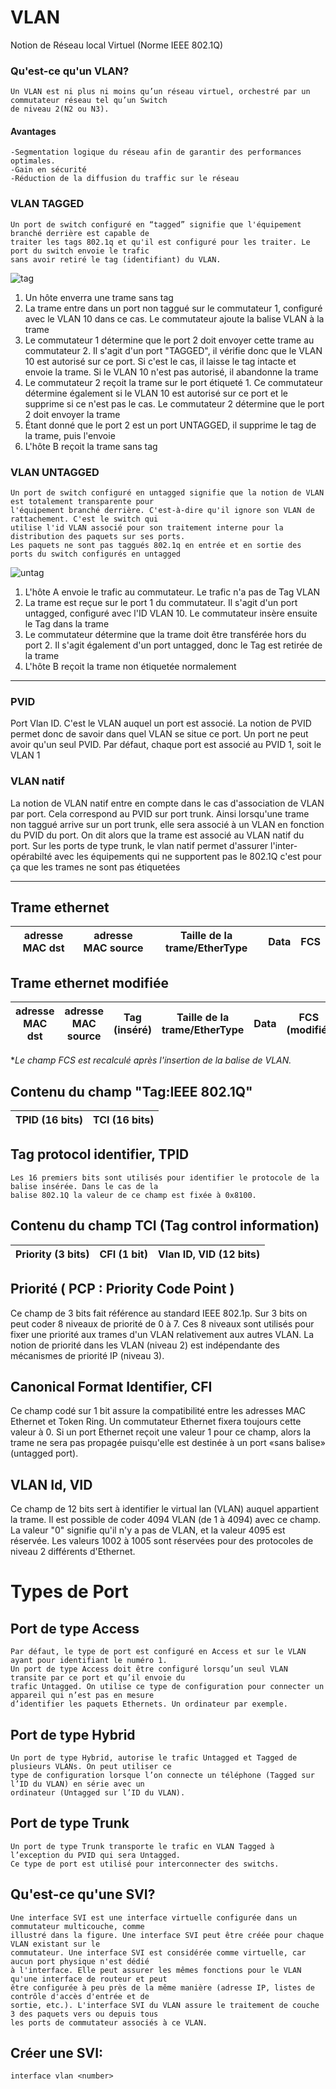 # VLAN
Notion de Réseau local Virtuel (Norme IEEE 802.1Q)

### Qu'est-ce qu'un VLAN?

```
Un VLAN est ni plus ni moins qu’un réseau virtuel, orchestré par un commutateur réseau tel qu’un Switch
de niveau 2(N2 ou N3). 
```

#### Avantages

```
-Segmentation logique du réseau afin de garantir des performances optimales.
-Gain en sécurité
-Réduction de la diffusion du traffic sur le réseau
```

### VLAN TAGGED
```
Un port de switch configuré en “tagged” signifie que l'équipement branché derrière est capable de
traiter les tags 802.1q et qu'il est configuré pour les traiter. Le port du switch envoie le trafic
sans avoir retiré le tag (identifiant) du VLAN.
```
![tag](https://user-images.githubusercontent.com/83721477/163605373-6f6bfccf-8390-455f-a4dd-eca7504d4e04.png)


1. Un hôte enverra une trame sans tag
2. La trame entre dans un port non taggué sur le commutateur 1, configuré avec le VLAN 10 dans ce cas. Le commutateur ajoute la balise VLAN à la trame
3. Le commutateur 1 détermine que le port 2 doit envoyer cette trame au commutateur 2. Il s'agit d'un port "TAGGED", il vérifie donc que le VLAN 10 est autorisé sur ce port. Si c'est le cas, il laisse le tag intacte et envoie la trame. Si le VLAN 10 n'est pas autorisé, il abandonne la trame
4. Le commutateur 2 reçoit la trame sur le port étiqueté 1. Ce commutateur détermine également si le VLAN 10 est autorisé sur ce port et le supprime si ce n'est pas le cas. Le commutateur 2 détermine que le port 2 doit envoyer la trame
5. Étant donné que le port 2 est un port UNTAGGED, il supprime le tag de la trame, puis l'envoie
6. L'hôte B reçoit la trame sans tag

### VLAN UNTAGGED
```
Un port de switch configuré en untagged signifie que la notion de VLAN est totalement transparente pour
l'équipement branché derrière. C'est-à-dire qu'il ignore son VLAN de rattachement. C'est le switch qui
utilise l'id VLAN associé pour son traitement interne pour la distribution des paquets sur ses ports.
Les paquets ne sont pas taggués 802.1q en entrée et en sortie des ports du switch configurés en untagged
```
![untag](https://user-images.githubusercontent.com/83721477/163424492-4481089d-c438-4632-b92e-6d4b55762bc3.png)

1. L'hôte A envoie le trafic au commutateur. Le trafic n'a pas de Tag VLAN
2. La trame est reçue sur le port 1 du commutateur. Il s'agit d'un port untagged, configuré avec l'ID VLAN 10. Le commutateur insère ensuite le Tag dans la trame
3. Le commutateur détermine que la trame doit être transférée hors du port 2. Il s'agit également d'un port untagged, donc le Tag est retirée de la trame
4. L'hôte B reçoit la trame non étiquetée normalement

<hr>

### PVID
Port Vlan ID. C'est le VLAN auquel un port est associé. La notion de PVID permet donc de savoir dans quel VLAN se situe ce port. Un port ne peut avoir qu'un seul PVID.
Par défaut, chaque port est associé au PVID 1, soit le VLAN 1

### VLAN natif
La notion de VLAN natif entre en compte dans le cas d'association de VLAN par port. Cela correspond au PVID sur port trunk. Ainsi lorsqu'une trame non taggué arrive sur un port trunk, elle sera associé à un VLAN en fonction du PVID du port. On dit alors que la trame est associé au VLAN natif du port.
Sur les ports de type trunk, le vlan natif permet d'assurer l'inter-opérabilté avec les équipements qui ne supportent pas le 802.1Q c'est pour ça que les trames ne sont pas étiquetées
<hr>

## Trame ethernet
| adresse MAC dst | adresse MAC source | Taille de la trame/EtherType	| Data | FCS |
| :-: | :-: | :-: | :-: | :-: |

## Trame ethernet modifiée
| adresse MAC dst | adresse MAC source | Tag (inséré) | Taille de la trame/EtherType	| Data | FCS (modifié) |
| :-: | :-: | :-: | :-: | :-: | :-: |

*_Le champ FCS est recalculé après l'insertion de la balise de VLAN._

## Contenu du champ "Tag:IEEE 802.1Q"
| TPID (16 bits) | TCI (16 bits) |
| :-: | :-: |

## Tag protocol identifier, TPID
```
Les 16 premiers bits sont utilisés pour identifier le protocole de la balise insérée. Dans le cas de la
balise 802.1Q la valeur de ce champ est fixée à 0x8100.
```

## Contenu du champ TCI (Tag control information)
| Priority (3 bits) | CFI (1 bit) | Vlan ID, VID (12 bits) |
| :-: | :-: | :-: |

## Priorité ( PCP : Priority Code Point )
Ce champ de 3 bits fait référence au standard IEEE 802.1p. Sur 3 bits on peut coder 8 niveaux de priorité de 0 à 7. Ces 8 niveaux sont utilisés pour fixer une priorité aux trames d'un VLAN relativement aux autres VLAN. La notion de priorité dans les VLAN (niveau 2) est indépendante des mécanismes de priorité IP (niveau 3).

## Canonical Format Identifier, CFI
Ce champ codé sur 1 bit assure la compatibilité entre les adresses MAC Ethernet et Token Ring. Un commutateur Ethernet fixera toujours cette valeur à 0. Si un port Ethernet reçoit une valeur 1 pour ce champ, alors la trame ne sera pas propagée puisqu'elle est destinée à un port «sans balise» (untagged port).

## VLAN Id, VID
Ce champ de 12 bits sert à identifier le virtual lan (VLAN) auquel appartient la trame. Il est possible de coder 4094 VLAN (de 1 à 4094) avec ce champ. La valeur "0" signifie qu'il n'y a pas de VLAN, et la valeur 4095 est réservée. Les valeurs 1002 à 1005 sont réservées pour des protocoles de niveau 2 différents d'Ethernet.

# Types de Port

## Port de type Access
```
Par défaut, le type de port est configuré en Access et sur le VLAN ayant pour identifiant le numéro 1.
Un port de type Access doit être configuré lorsqu’un seul VLAN transite par ce port et qu’il envoie du
trafic Untagged. On utilise ce type de configuration pour connecter un appareil qui n’est pas en mesure
d’identifier les paquets Ethernets. Un ordinateur par exemple.
```

## Port de type Hybrid
```
Un port de type Hybrid, autorise le trafic Untagged et Tagged de plusieurs VLANs. On peut utiliser ce
type de configuration lorsque l’on connecte un téléphone (Tagged sur l’ID du VLAN) en série avec un
ordinateur (Untagged sur l’ID du VLAN).
```
## Port de type Trunk
```
Un port de type Trunk transporte le trafic en VLAN Tagged à l’exception du PVID qui sera Untagged.
Ce type de port est utilisé pour interconnecter des switchs.
```

## Qu'est-ce qu'une SVI?
```
Une interface SVI est une interface virtuelle configurée dans un commutateur multicouche, comme
illustré dans la figure. Une interface SVI peut être créée pour chaque VLAN existant sur le 
commutateur. Une interface SVI est considérée comme virtuelle, car aucun port physique n'est dédié
à l'interface. Elle peut assurer les mêmes fonctions pour le VLAN qu'une interface de routeur et peut
être configurée à peu près de la même manière (adresse IP, listes de contrôle d'accès d'entrée et de
sortie, etc.). L'interface SVI du VLAN assure le traitement de couche 3 des paquets vers ou depuis tous
les ports de commutateur associés à ce VLAN.
```

## Créer une SVI:
```cisco
interface vlan <number>
```
